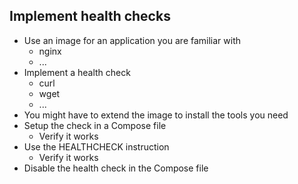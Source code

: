 ## Implement health checks
* Use an image for an application you are familiar with
  * nginx
  * ...
* Implement a health check
  * curl
  * wget
  * ...
* You might have to extend the image to install the tools you need
* Setup the check in a Compose file
  * Verify it works
* Use the HEALTHCHECK instruction
  * Verify it works
* Disable the health check in the Compose file
